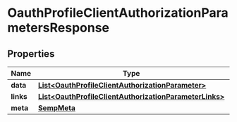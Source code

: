 

# OauthProfileClientAuthorizationParametersResponse


## Properties

| Name | Type | Description | Notes |
|------------ | ------------- | ------------- | -------------|
|**data** | [**List&lt;OauthProfileClientAuthorizationParameter&gt;**](OauthProfileClientAuthorizationParameter.md) |  |  [optional] |
|**links** | [**List&lt;OauthProfileClientAuthorizationParameterLinks&gt;**](OauthProfileClientAuthorizationParameterLinks.md) |  |  [optional] |
|**meta** | [**SempMeta**](SempMeta.md) |  |  |



